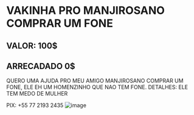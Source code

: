 # VAKINHA PRO MANJIROSANO COMPRAR UM FONE

## VALOR: 100$
## ARRECADADO 0$

QUERO UMA AJUDA PRO MEU AMIGO MANJIROSANO COMPRAR UM FONE, ELE EH UM HOMENZINHO QUE NAO TEM FONE. 
DETALHES: ELE TEM MEDO DE MULHER

PIX: +55 77 2193 2435
![image](https://github.com/user-attachments/assets/60c808ad-84f0-4f56-9d5e-b7a3f6f507e4)
